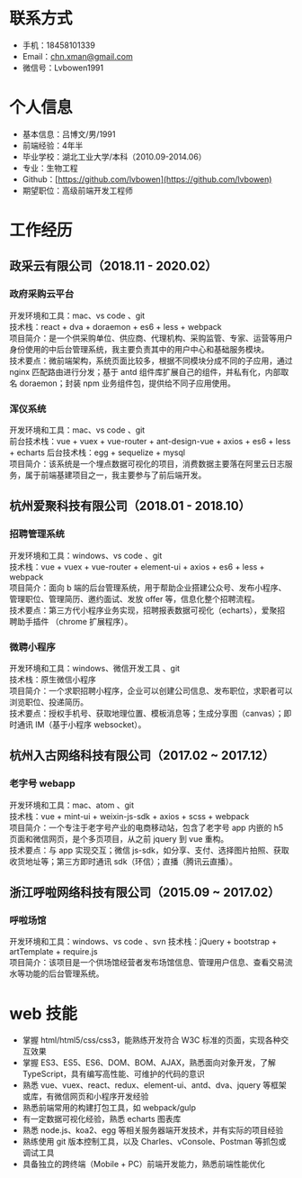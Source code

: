 # 联系方式
  - 手机：18458101339
  - Email：chn.xman@gmail.com
  - 微信号：Lvbowen1991

# 个人信息
  - 基本信息：吕博文/男/1991
  - 前端经验：4年半
  - 毕业学校：湖北工业大学/本科（2010.09-2014.06）
  - 专业：生物工程
  - Github：[https://github.com/lvbowen](https://github.com/lvbowen)
  - 期望职位：高级前端开发工程师

# 工作经历

## 政采云有限公司（2018.11 - 2020.02）

### 政府采购云平台
开发环境和工具：mac、vs code 、git   
技术栈：react + dva + doraemon + es6 + less + webpack  
项目简介：是一个供采购单位、供应商、代理机构、采购监管、专家、运营等用户身份使用的中后台管理系统，我主要负责其中的用户中心和基础服务模块。  
技术要点：微前端架构，系统页面比较多，根据不同模块分成不同的子应用，通过 nginx 匹配路由进行分发；基于 antd 组件库扩展自己的组件，并私有化，内部取名 doraemon；封装 npm 业务组件包，提供给不同子应用使用。  

### 浑仪系统
开发环境和工具：mac、vs code 、git  
前台技术栈：vue + vuex + vue-router + ant-design-vue + axios + es6 + less + echarts
后台技术栈：egg + sequelize + mysql  
项目简介：该系统是一个埋点数据可视化的项目，消费数据主要落在阿里云日志服务，属于前端基建项目之一，我主要参与了前后端开发。

## 杭州爱聚科技有限公司（2018.01 - 2018.10）

### 招聘管理系统
开发环境和工具：windows、vs code 、git  
技术栈：vue + vuex + vue-router + element-ui + axios + es6 + less + webpack  
项目简介：面向 b 端的后台管理系统，用于帮助企业搭建公众号、发布小程序、管理职位、管理简历、邀约面试、发放 offer 等，信息化整个招聘流程。  
技术要点：第三方代小程序业务实现，招聘报表数据可视化（echarts），爱聚招聘助手插件 （chrome 扩展程序）。

### 微聘小程序
开发环境和工具：windows、微信开发工具 、git  
技术栈：原生微信小程序  
项目简介：一个求职招聘小程序，企业可以创建公司信息、发布职位，求职者可以浏览职位、投递简历。  
技术要点：授权手机号、获取地理位置、模板消息等；生成分享图（canvas）；即时通讯 IM（基于小程序 websocket）。

## 杭州入古网络科技有限公司（2017.02 ~ 2017.12）

### 老字号 webapp
开发环境和工具：mac、atom 、git  
技术栈：vue + mint-ui + weixin-js-sdk + axios + scss + webpack  
项目简介：一个专注于老字号产业的电商移动站，包含了老字号 app 内嵌的 h5 页面和微信网页，是个多页项目，从之前 jquery 到 vue 重构。  
技术要点：与 app 实现交互；微信 js-sdk，如分享、支付、选择图片拍照、获取收货地址等；第三方即时通讯 sdk（环信）；直播（腾讯云直播）。 
## 浙江呼啦网络科技有限公司（2015.09 ~ 2017.02）

### 呼啦场馆
开发环境和工具：windows、vs code 、svn
技术栈：jQuery + bootstrap + artTemplate + require.js  
项目简介：该项目是一个供场馆经营者发布场馆信息、管理用户信息、查看交易流水等功能的后台管理系统。

# web 技能
  - 掌握 html/html5/css/css3，能熟练开发符合 W3C 标准的页面，实现各种交互效果
  - 掌握 ES3、ES5、ES6、DOM、BOM、AJAX，熟悉面向对象开发，了解 TypeScript，具有编写高性能、可维护的代码的意识
  - 熟悉 vue、vuex、react、redux、element-ui、antd、dva、jquery 等框架或库，有微信网页和小程序开发经验
  - 熟悉前端常用的构建打包工具，如 webpack/gulp
  - 有一定数据可视化经验，熟悉 echarts 图表库
  - 熟悉 node.js、koa2、egg 等相关服务器端开发技术，并有实际的项目经验
  - 熟练使用 git 版本控制工具，以及 Charles、vConsole、Postman 等抓包或调试工具
  - 具备独立的跨终端（Mobile + PC）前端开发能力，熟悉前端性能优化